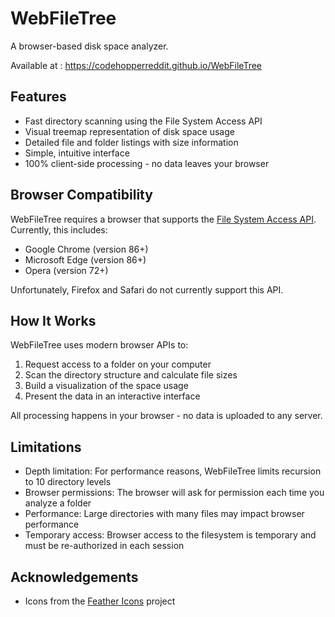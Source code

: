 # WebFileTree

A browser-based disk space analyzer.

Available at : https://codehopperreddit.github.io/WebFileTree

## Features

- Fast directory scanning using the File System Access API
- Visual treemap representation of disk space usage
- Detailed file and folder listings with size information
- Simple, intuitive interface
- 100% client-side processing - no data leaves your browser


## Browser Compatibility

WebFileTree requires a browser that supports the [File System Access API](https://developer.mozilla.org/en-US/docs/Web/API/File_System_Access_API). Currently, this includes:

- Google Chrome (version 86+)
- Microsoft Edge (version 86+)
- Opera (version 72+)

Unfortunately, Firefox and Safari do not currently support this API.

## How It Works

WebFileTree uses modern browser APIs to:

1. Request access to a folder on your computer
2. Scan the directory structure and calculate file sizes
3. Build a visualization of the space usage
4. Present the data in an interactive interface

All processing happens in your browser - no data is uploaded to any server.

## Limitations

- Depth limitation: For performance reasons, WebFileTree limits recursion to 10 directory levels
- Browser permissions: The browser will ask for permission each time you analyze a folder
- Performance: Large directories with many files may impact browser performance
- Temporary access: Browser access to the filesystem is temporary and must be re-authorized in each session

## Acknowledgements

- Icons from the [Feather Icons](https://feathericons.com/) project